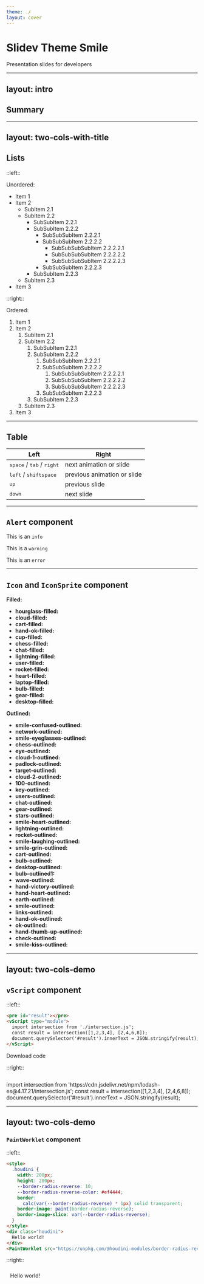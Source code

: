 ```yaml
---
theme: ./
layout: cover
---
```


# Slidev Theme Smile

Presentation slides for developers

---
layout: intro
---

## Summary

<toc minDepth="2"/>

---
layout: two-cols-with-title
---

## Lists

::left::

Unordered:

* Item 1
* Item 2
  * SubItem 2.1
  * SubItem 2.2
    * SubSubItem 2.2.1
    * SubSubItem 2.2.2
      * SubSubSubItem 2.2.2.1
      * SubSubSubItem 2.2.2.2
        * SubSubSubSubItem 2.2.2.2.1
        * SubSubSubSubItem 2.2.2.2.2
        * SubSubSubSubItem 2.2.2.2.3
      * SubSubSubItem 2.2.2.3
    * SubSubItem 2.2.3
  * SubItem 2.3
* Item 3

::right::

Ordered: 

1. Item 1
2. Item 2
   1. SubItem 2.1
   2. SubItem 2.2
      1. SubSubItem 2.2.1
      2. SubSubItem 2.2.2
         1. SubSubSubItem 2.2.2.1
         2. SubSubSubItem 2.2.2.2
            1. SubSubSubSubItem 2.2.2.2.1
            2. SubSubSubSubItem 2.2.2.2.2
            3. SubSubSubSubItem 2.2.2.2.3
         3. SubSubSubItem 2.2.2.3
      3. SubSubItem 2.2.3
   3. SubItem 2.3
3. Item 3

---

## Table

| Left | Right |
| --- | --- |
| <kbd>space</kbd> / <kbd>tab</kbd> / <kbd>right</kbd> | next animation or slide |
| <kbd>left</kbd>  / <kbd>shift</kbd><kbd>space</kbd> | previous animation or slide |
| <kbd>up</kbd> | previous slide |
| <kbd>down</kbd> | next slide |

---

## `Alert` component

<alert>This is an `info`</alert>

<alert type="warning">This is a `warning`</alert>

<alert type="error">This is an `error`</alert>

---

## `Icon` and `IconSprite` component

<style>
.slidev-layout p:first-child {
  margin-top: 0;
}

.slidev-layout li {
  line-height: 1em;
}

.slidev-layout li svg {
  font-size: 1.7em;
}
</style>

<icon-sprite/>

<div class="columns-3">

**Filled:**

* **hourglass-filled:** <icon icon="hourglass-filled" />
* **cloud-filled:** <icon icon="cloud-filled" />
* **cart-filled:** <icon icon="cart-filled" />
* **hand-ok-filled:** <icon icon="hand-ok-filled" />
* **cup-filled:** <icon icon="cup-filled" />
* **chess-filled:** <icon icon="chess-filled" />
* **chat-filled:** <icon icon="chat-filled" />
* **lightning-filled:** <icon icon="lightning-filled" />
* **user-filled:** <icon icon="user-filled" />
* **rocket-filled:** <icon icon="rocket-filled" />
* **heart-filled:** <icon icon="heart-filled" />
* **laptop-filled:** <icon icon="laptop-filled" />
* **bulb-filled:** <icon icon="bulb-filled" />
* **gear-filled:** <icon icon="gear-filled" />
* **desktop-filled:** <icon icon="desktop-filled" />

<p class="!mt-4em"><strong>Outlined:</strong></p>

* **smile-confused-outlined:** <icon icon="smile-confused-outlined" />
* **network-outlined:** <icon icon="network-outlined" />
* **smile-eyeglasses-outlined:** <icon icon="smile-eyeglasses-outlined" />
* **chess-outlined:** <icon icon="chess-outlined" />
* **eye-outlined:** <icon icon="eye-outlined" />
* **cloud-1-outlined:** <icon icon="cloud-1-outlined" />
* **padlock-outlined:** <icon icon="padlock-outlined" />
* **target-outlined:** <icon icon="target-outlined" />
* **cloud-2-outlined:** <icon icon="cloud-2-outlined" />
* **100-outlined:** <icon icon="100-outlined" />
* **key-outlined:** <icon icon="key-outlined" />
* **users-outlined:** <icon icon="users-outlined" />
* **chat-outlined:** <icon icon="chat-outlined" />
* **gear-outlined:** <icon icon="gear-outlined" />
* **stars-outlined:** <icon icon="stars-outlined" />
* **smile-heart-outlined:** <icon icon="smile-heart-outlined" />
* **lightning-outlined:** <icon icon="lightning-outlined" />
* **rocket-outlined:** <icon icon="rocket-outlined" />
* **smile-laughing-outlined:** <icon icon="smile-laughing-outlined" />
* **smile-grin-outlined:** <icon icon="smile-grin-outlined" />
* **cart-outlined:** <icon icon="cart-outlined" />
* **bulb-outlined:** <icon icon="bulb-outlined" />
* **desktop-outlined:** <icon icon="desktop-outlined" />
* **bulb-outlined1:** <icon icon="bulb-outlined1" />
* **wave-outlined:** <icon icon="wave-outlined" />
* **hand-victory-outlined:** <icon icon="hand-victory-outlined" />
* **hand-heart-outlined:** <icon icon="hand-heart-outlined" />
* **earth-outlined:** <icon icon="earth-outlined" />
* **smile-outlined:** <icon icon="smile-outlined" />
* **links-outlined:** <icon icon="links-outlined" />
* **hand-ok-outlined:** <icon icon="hand-ok-outlined" />
* **ok-outlined:** <icon icon="ok-outlined" />
* **hand-thumb-up-outlined:** <icon icon="hand-thumb-up-outlined" />
* **check-outlined:** <icon icon="check-outlined" />
* **smile-kiss-outlined:** <icon icon="smile-kiss-outlined" />

</div>

---
layout: two-cols-demo
---

## `vScript` component

::left::

```html
<pre id="result"></pre>
<vScript type="module">
  import intersection from './intersection.js';
  const result = intersection([1,2,3,4], [2,4,6,8]);
  document.querySelector('#result').innerText = JSON.stringify(result);
</vScript>
```

<DownloadButton filename="demo.html">Download code</DownloadButton>

::right::

<pre id="result"></pre>
<vScript type="module">
  import intersection from 'https://cdn.jsdelivr.net/npm/lodash-es@4.17.21/intersection.js';
  const result = intersection([1,2,3,4], [2,4,6,8]);
  document.querySelector('#result').innerText = JSON.stringify(result);
</vScript>

---
layout: two-cols-demo
---

### `PaintWorklet` component

::left::

```html
<style>
  .houdini {
    width: 200px;
    height: 200px;
    --border-radius-reverse: 10;
    --border-radius-reverse-color: #ef4444;
    border:
      calc(var(--border-radius-reverse) * 1px) solid transparent;
    border-image: paint(border-radius-reverse);
    border-image-slice: var(--border-radius-reverse);
  }
</style>
<div class="houdini">
  Hello world!
</div>
<PaintWorklet src="https://unpkg.com/@houdini-modules/border-radius-reverse@0.0.1/border-radius-reverse.js"></PaintWorklet>
```

::right::

<style>
  .houdini {
    width: 200px;
    height: 200px;
    --border-radius-reverse: 10;
    --border-radius-reverse-color: #ef4444;
    border: calc(var(--border-radius-reverse) * 1px) solid transparent;
    border-image: paint(border-radius-reverse);
    border-image-slice: var(--border-radius-reverse);
  }
</style>
<div class="houdini">
  Hello world!
</div>
<PaintWorklet src="https://unpkg.com/@houdini-modules/border-radius-reverse@0.0.1/border-radius-reverse.js"></PaintWorklet>
